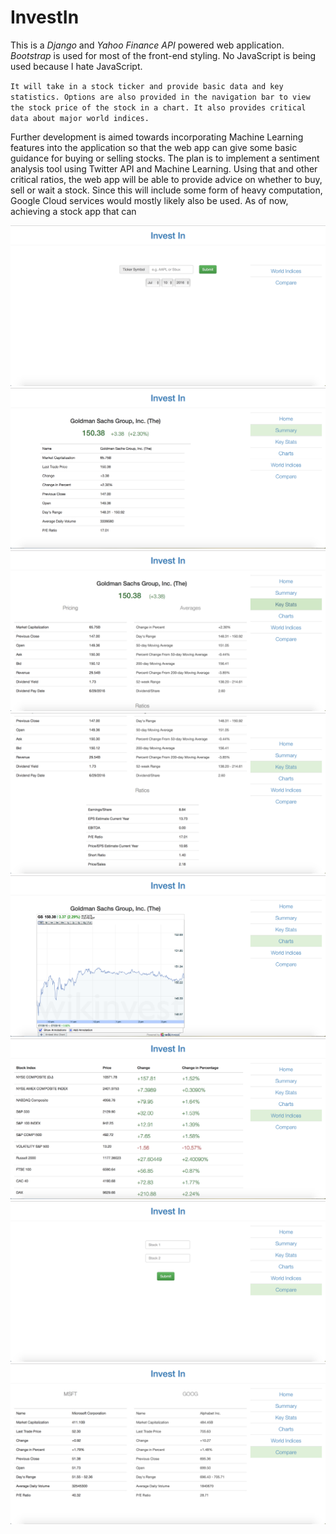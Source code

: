 # InvestIn

This is a _Django_ and _Yahoo Finance API_ powered web application. _Bootstrap_ is used for most of the front-end styling. No JavaScript is being used because I hate JavaScript. 

`It will take in a stock ticker and provide basic data and key statistics. Options are also provided in the navigation bar to view the stock price of the stock in a chart. It also provides critical data about major world indices.`

Further development is aimed towards incorporating Machine Learning features into the application so that the web app can give some basic guidance for buying or selling stocks. The plan is to implement a sentiment analysis tool using Twitter API and Machine Learning. Using that and other critical ratios, the web app will be able to provide advice on whether to buy, sell or wait a stock. Since this will include some form of heavy computation, Google Cloud services would mostly likely also be used. As of now, achieving a stock app that can 

![Alt text](/screenshots/1.png)
![Alt text](/screenshots/2.png)
![Alt text](/screenshots/3.png)
![Alt text](/screenshots/4.png)
![Alt text](/screenshots/5.png)
![Alt text](/screenshots/6.png)
![Alt text](/screenshots/7.png)
![Alt text](/screenshots/8.png)
